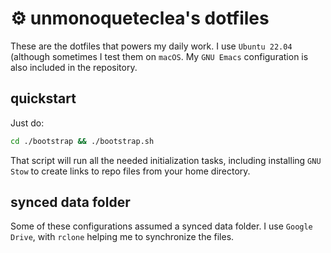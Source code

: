 # ⚙️ unmonoqueteclea's dotfiles

These are the dotfiles that powers my daily work.  I use `Ubuntu
22.04` (although sometimes I test them on `macOS`. My `GNU Emacs`
configuration is also included in the repository.

## quickstart
Just do:

```sh
cd ./bootstrap && ./bootstrap.sh

```

That script will run all the needed initialization tasks, including
installing `GNU Stow` to create links to repo files from your home
directory.

## synced data folder
Some of these configurations assumed a synced data folder. I use
`Google Drive`, with `rclone` helping me to synchronize the files. 
